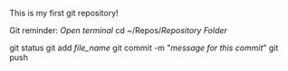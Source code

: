 This is my first git repository!



Git reminder:
*Open terminal*
cd ~/Repos/*Repository Folder*

git status
git add *file_name*
git commit -m "*message for this commit*"
git push